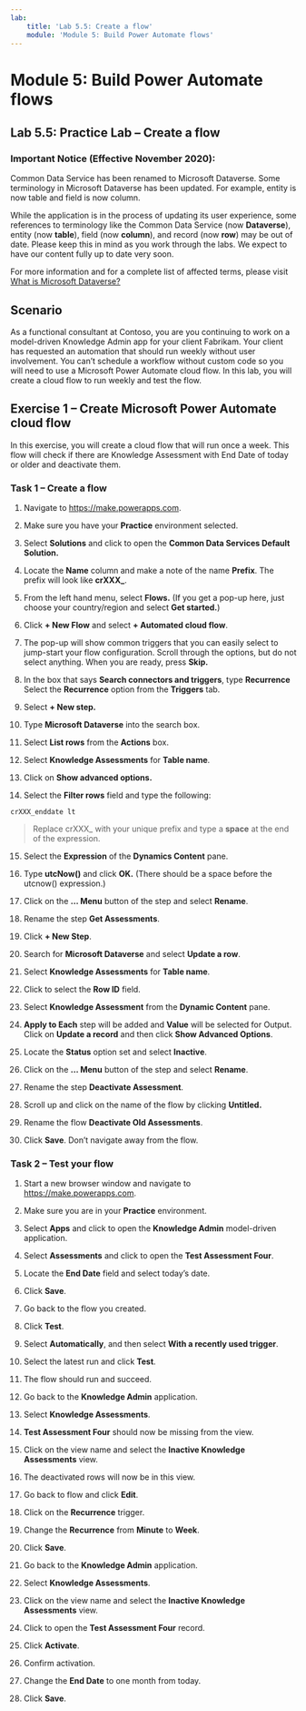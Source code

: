 ```yaml
---
lab:
    title: 'Lab 5.5: Create a flow'
    module: 'Module 5: Build Power Automate flows'
---
```


Module 5: Build Power Automate flows
========================

## Lab 5.5: Practice Lab – Create a flow

### Important Notice (Effective November 2020):
Common Data Service has been renamed to Microsoft Dataverse. Some terminology in Microsoft Dataverse has been updated. For example, entity is now table and field is now column. 

While the application is in the process of updating its user experience, some references to terminology like the Common Data Service (now **Dataverse**), entity (now **table**), field (now **column**), and record (now **row**) may be out of date. Please keep this in mind as you work through the labs. We expect to have our content fully up to date very soon. 

For more information and for a complete list of affected terms, please visit [What is Microsoft Dataverse?](https://docs.microsoft.com/en-us/powerapps/maker/common-data-service/data-platform-intro#terminology-updates)

Scenario
--------

As a functional consultant at Contoso, you are you continuing to work on a
model-driven Knowledge Admin app for your client Fabrikam. Your client has
requested an automation that should run weekly without user involvement. You
can’t schedule a workflow without custom code so you will need to use a
Microsoft Power Automate cloud flow. In this lab, you will create a cloud flow
to run weekly and test the flow.

## Exercise 1 – Create Microsoft Power Automate cloud flow

In this exercise, you will create a cloud flow that will run once a week. This
flow will check if there are Knowledge Assessment with End Date of today or
older and deactivate them.

### Task 1 – Create a flow

1.  Navigate to <https://make.powerapps.com>.

2.  Make sure you have your **Practice** environment selected.

3.  Select **Solutions** and click to open the **Common Data Services Default
    Solution.**

4.  Locate the **Name** column and make a note of the name **Prefix**. The
    prefix will look like **crXXX\_**.

5.  From the left hand menu, select **Flows.** (If you get a pop-up here, just
    choose your country/region and select **Get started.**)

6.  Click **+ New Flow** and select **+ Automated cloud flow**.

7.  The pop-up will show common triggers that you can easily select to
    jump-start your flow configuration. Scroll through the options, but do not
    select anything. When you are ready, press **Skip.**

8.  In the box that says **Search connectors and triggers**, type **Recurrence**
    Select the **Recurrence** option from the **Triggers** tab.

9.  Select **+ New step.**

10. Type **Microsoft Dataverse** into the search box.

11. Select **List rows** from the **Actions** box.

12. Select **Knowledge Assessments** for **Table name**.

13. Click on **Show advanced options.**

14. Select the **Filter rows** field and type the following:

~~~~~~~~~~~~~~~~~~~~~~~~~~~~~~~~~~~~~~~~~~~~~~~~~~~~~~~~~~~~~~~~~~~~~~~~~~~~~~~~
crXXX_enddate lt 
~~~~~~~~~~~~~~~~~~~~~~~~~~~~~~~~~~~~~~~~~~~~~~~~~~~~~~~~~~~~~~~~~~~~~~~~~~~~~~~~

>   Replace crXXX\_ with your unique prefix and type a **space** at the end of
>   the expression.

15.  Select the **Expression** of the **Dynamics Content** pane.

16.  Type **utcNow()** and click **OK.** (There should be a space before the
    utcnow() expression.)

17.  Click on the **… Menu** button of the step and select **Rename**.

18.  Rename the step **Get Assessments**.

19.  Click **+ New Step**.

20.  Search for **Microsoft Dataverse** and select **Update a row**.

21.  Select **Knowledge Assessments** for **Table name**.

22.  Click to select the **Row ID** field.

23.  Select **Knowledge Assessment** from the **Dynamic Content** pane.

24. **Apply to Each** step will be added and **Value** will be selected for
    Output. Click on **Update a record** and then click **Show Advanced
    Options**.

25. Locate the **Status** option set and select **Inactive**.

26. Click on the **… Menu** button of the step and select **Rename**.

27. Rename the step **Deactivate Assessment**.

28. Scroll up and click on the name of the flow by clicking **Untitled.**

29. Rename the flow **Deactivate Old Assessments**.

30. Click **Save**. Don’t navigate away from the flow.

### Task 2 – Test your flow

1.  Start a new browser window and navigate to <https://make.powerapps.com>.

2.  Make sure you are in your **Practice** environment.

3.  Select **Apps** and click to open the **Knowledge Admin** model-driven
    application.

4.  Select **Assessments** and click to open the **Test Assessment Four**.

5.  Locate the **End Date** field and select today’s date.

6.  Click **Save**.

7.  Go back to the flow you created.

8.  Click **Test**.

9.  Select **Automatically**, and then select **With a recently used trigger**.

10. Select the latest run and click **Test**.

11. The flow should run and succeed.

12. Go back to the **Knowledge Admin** application.

13. Select **Knowledge Assessments**.

14. **Test Assessment Four** should now be missing from the view.

15. Click on the view name and select the **Inactive Knowledge Assessments**
    view.

16. The deactivated rows will now be in this view.

17. Go back to flow and click **Edit**.

18. Click on the **Recurrence** trigger.

19. Change the **Recurrence** from **Minute** to **Week**.

20. Click **Save**.

21. Go back to the **Knowledge Admin** application.

22. Select **Knowledge Assessments**.

23. Click on the view name and select the **Inactive Knowledge Assessments**
    view.

24. Click to open the **Test Assessment Four** record.

25. Click **Activate**.

26. Confirm activation.

27. Change the **End Date** to one month from today.

28. Click **Save**.
